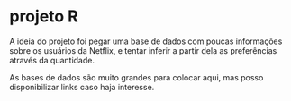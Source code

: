 # projeto R
A ideia do projeto foi pegar uma base de dados com poucas informações sobre os usuários da Netflix, e tentar inferir a partir dela as preferências através da quantidade.

As bases de dados são muito grandes para colocar aqui, mas posso disponibilizar links caso haja interesse.

